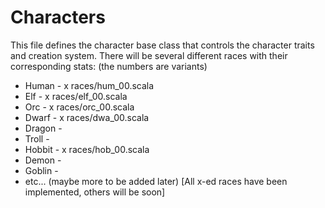  # Characters
 This file defines the character base class that controls the character traits and creation system.
 There will be several different races with their corresponding stats: (the numbers are variants)
 *	Human - x  races/hum_00.scala
 *	Elf - x    races/elf_00.scala
 *	Orc - x    races/orc_00.scala
 *	Dwarf - x  races/dwa_00.scala
 *	Dragon -
 *	Troll - 
 *	Hobbit - x races/hob_00.scala
 *	Demon -
 *	Goblin -
 *	etc... (maybe more to be added later) 
 [All x-ed races have been implemented, others will be soon]
